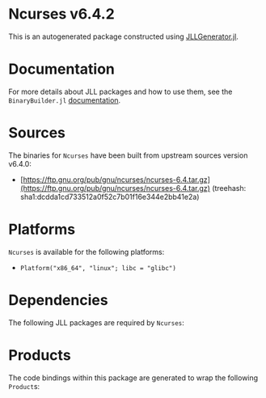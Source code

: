 # Ncurses v6.4.2
This is an autogenerated package constructed using [JLLGenerator.jl](https://github.com/JuliaPackaging/BinaryBuilder2.jl/tree/main/JLLGenerator.jl).

# Documentation
For more details about JLL packages and how to use them, see the `BinaryBuilder.jl` [documentation](https://docs.binarybuilder.org/stable/jll/).

# Sources
The binaries for `Ncurses` have been built from upstream sources version v6.4.0:

 - [https://ftp.gnu.org/pub/gnu/ncurses/ncurses-6.4.tar.gz](https://ftp.gnu.org/pub/gnu/ncurses/ncurses-6.4.tar.gz) (treehash: sha1:dcdda1cd733512a0f52c7b01f16e344e2bb41e2a)
# Platforms

`Ncurses` is available for the following platforms:

 - `Platform("x86_64", "linux"; libc = "glibc")`
# Dependencies
The following JLL packages are required by `Ncurses`:

# Products

The code bindings within this package are generated to wrap the following `Product`s:
<TODO>

